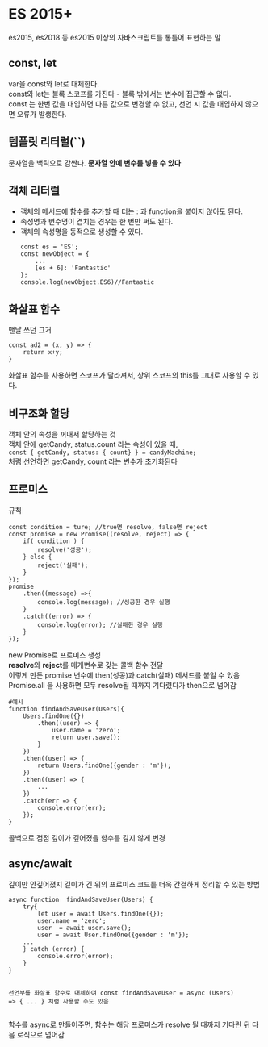 <h1 id="es-2015">ES 2015+</h1>
<p>es2015, es2018 등 es2015  이상의 자바스크립트를 통틀어 표현하는 말</p>
<h2 id="const-let">const, let</h2>
<p>var을 const와 let로 대체한다.<br>
const와 let는 블록 스코프를 가진다 - 블록 밖에서는 변수에 접근할 수 없다.<br>
const 는 한번 값을 대입하면 다른 값으로 변경할 수 없고, 선언 시 값을 대입하지 않으면 오류가 발생한다.</p>
<h2 id="템플릿-리터럴">템플릿 리터럴(``)</h2>
<p>문자열을 백틱으로 감싼다. <strong>문자열 안에 변수를 넣을 수 있다</strong></p>
<h2 id="객체-리터럴">객체 리터럴</h2>
<ul>
<li>객체의 메서드에 함수를 추가할 때 더는 : 과 function을 붙이지 않아도 된다.</li>
<li>속성명과 변수명이 겹치는 경우는 한 번만 써도 된다.</li>
<li>객체의 속성명을 동적으로 생성할 수 있다.<pre><code>const es = 'ES';
const newObject = {
	...
	[es + 6]: 'Fantastic'
};
console.log(newObject.ES6)//Fantastic
</code></pre>
</li>
</ul>
<h2 id="화살표-함수">화살표 함수</h2>
<p>맨날 쓰던 그거</p>
<pre><code>const ad2 = (x, y) =&gt; {
	return x+y;
}
</code></pre>
<p>화살표 함수를 사용하면 스코프가 달라져서, 상위 스코프의 this를 그대로 사용할 수 있다.</p>
<h2 id="비구조화-할당">비구조화 할당</h2>
<p>객체 안의 속성을 꺼내서 할당하는 것<br>
객체 안에 getCandy, status.count 라는 속성이 있을 때,<br>
<code>const { getCandy, status: { count} } = candyMachine;</code><br>
처럼 선언하면 getCandy, count 라는 변수가 초기화된다</p>
<h2 id="프로미스">프로미스</h2>
<p>규칙</p>
<pre><code>const condition = ture; //true면 resolve, false면 reject
const promise = new Promise((resolve, reject) =&gt; {
	if( condition ) {
		resolve('성공');
	} else {
		reject('실패');
	}
});
promise
	.then((message) =&gt;{
		console.log(message); //성공한 경우 실행
	}
	.catch((error) =&gt; {
		console.log(error); //실패한 경우 실행
	}
});
</code></pre>
<p>new Promise로 프로미스 생성<br>
<strong>resolve</strong>와 <strong>reject</strong>를 매개변수로 갖는 콜백 함수 전달<br>
이렇게 만든 promise 변수에 then(성공)과 catch(실패) 메서드를 붙일 수 있음<br>
Promise.all 을 사용하면 모두 resolve될 때까지 기다렸다가 then으로 넘어감</p>
<pre><code>#예시
function findAndSaveUser(Users){
	Users.findOne({})
		.then((user) =&gt; {
			user.name = 'zero';
			return user.save();
		}
	})
	.then((user) =&gt; {
		return Users.findOne({gender : 'm'});
	})
	.then((user) =&gt; {
		...
	})
	.catch(err =&gt; {
		console.error(err);
	});
}
</code></pre>
<p>콜백으로 점점 깊이가 깊어졌을 함수를 깊지 않게 변경</p>
<h2 id="asyncawait">async/await</h2>
<p>깊이만 안깊어졌지 길이가 긴 위의 프로미스 코드를 더욱 간결하게 정리할 수 있는 방법</p>
<pre><code>async function  findAndSaveUser(Users) {
	try{
		let user = await Users.findOne({});
		user.name = 'zero';
		user  = await user.save();
		user = await User.findOne({gender : 'm'});
	...
	} catch (error) {
		console.error(error);
	}
}

선언부를 화살표 함수로 대체하여
const findAndSaveUser = async (Users) =&gt; {
	...
}
처럼 사용할 수도 있음
</code></pre>
<p>함수를 async로 만들어주면, 함수는 해당 프로미스가 resolve 될 때까지 기다린 뒤 다음 로직으로 넘어감</p>


